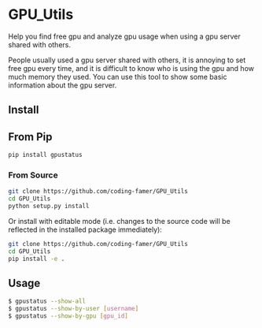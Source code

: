 # GPU_Utils
Help you find free gpu and analyze gpu usage when using a gpu server shared with others.

People usually used a gpu server shared with others, it is annoying to set free gpu every time, and it is difficult to know who is using the gpu and how much memory they used. You can use this tool to show some basic information about the gpu server.

## Install
## From Pip
```bash
pip install gpustatus
```
### From Source
```bash
git clone https://github.com/coding-famer/GPU_Utils
cd GPU_Utils
python setup.py install
```
Or install with editable mode (i.e. changes to the source code will be reflected in the installed package immediately):
```bash
git clone https://github.com/coding-famer/GPU_Utils
cd GPU_Utils
pip install -e .
```

## Usage
```bash
$ gpustatus --show-all
$ gpustatus --show-by-user [username]
$ gpustatus --show-by-gpu [gpu_id]
```